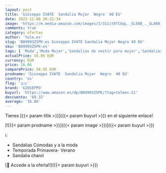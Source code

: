 ```yaml
---
layout: post
title: 'Gioseppo IVATE  Sandalia Mujer  Negro  40 EU'
date: 2022-11-08 20:22:34
image: 'https://m.media-amazon.com/images/I/311it8TCUqL._SL500_._SL400_.jpg'
comments: true
category: ofertas
author: 'tole.es'
slug: 'B09993Z5PK-es Gioseppo IVATE Sandalia Mujer Negro 40 EU'
sku: 'B09993Z5PK-es'
tags: [ 'Moda','Moda Mujer','Sandalias de vestir para mujer','Sandalias y palas de mujer','Zapatos para mujer','gioseppo','sandalia','🇪🇸', ]
actualPrice: 16.86 EUR
currency: EUR
price: 16.86
comparePrice: 54.95 EUR
prodname: 'Gioseppo IVATE  Sandalia Mujer  Negro  40 EU'
country: 'es'
flag: '🇪🇸'
brand: 'GIOSEPPO'
buyurl: 'https://www.amazon.es/dp/B09993Z5PK/?tag=tolees-21'
descuento: '69.32'
average: '16.86'
---
```


Tienes [{{< param title >}}]({{< param buyurl >}}) en el siguiente enlace!

[![{{< param prodname >}}]({{< param image >}})]({{< param buyurl >}})

ℹ️:

- Sandalias Cómodas y a la moda
- Temporada Primavera- Verano
- Sandalia charol

[🛒 Accede a la oferta!!]({{< param buyurl >}})
